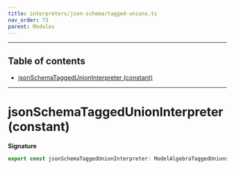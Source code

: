 ```yaml
---
title: interpreters/json-schema/tagged-unions.ts
nav_order: 73
parent: Modules
---
```


---

<h2 class="text-delta">Table of contents</h2>

- [jsonSchemaTaggedUnionInterpreter (constant)](#jsonschemataggedunioninterpreter-constant)

---

# jsonSchemaTaggedUnionInterpreter (constant)

**Signature**

```ts
export const jsonSchemaTaggedUnionInterpreter: ModelAlgebraTaggedUnions1<URI> = ...
```
